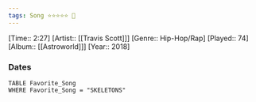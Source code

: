 ```yaml
---
tags: Song ⭐⭐⭐⭐⭐ 💛
---
```

[Time:: 2:27]
[Artist:: [[Travis Scott]]]
[Genre:: Hip-Hop/Rap]
[Played:: 74]
[Album:: [[Astroworld]]]
[Year:: 2018]
### Dates
````dataview
TABLE Favorite_Song
WHERE Favorite_Song = "SKELETONS"
````